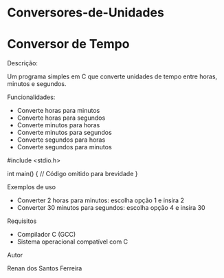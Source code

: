 # Conversores-de-Unidades
# Conversor de Tempo

Descrição:

Um programa simples em C que converte unidades de tempo entre horas, minutos e segundos.

Funcionalidades:

- Converte horas para minutos
- Converte horas para segundos
- Converte minutos para horas
- Converte minutos para segundos
- Converte segundos para horas
- Converte segundos para minutos

#include <stdio.h>

int main() {
    // Código omitido para brevidade
}


Exemplos de uso

- Converter 2 horas para minutos: escolha opção 1 e insira 2
- Converter 30 minutos para segundos: escolha opção 4 e insira 30

Requisitos

- Compilador C (GCC)
- Sistema operacional compatível com C

Autor

Renan dos Santos Ferreira